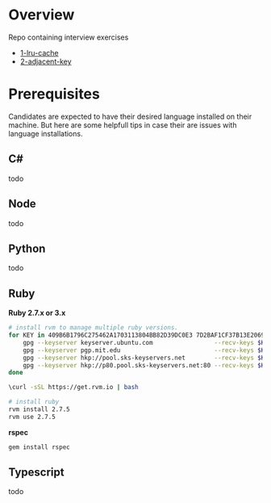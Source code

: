 # Overview

Repo containing interview exercises

* [1-lru-cache](./1-lru-cache/README.md)
* [2-adjacent-key](./2-adjacent-key/README.md)

# Prerequisites

Candidates are expected to have their desired language installed on their machine.  But here are some helpfull tips in case their are issues with language installations.

## C#
todo

## Node
todo

## Python
todo

## Ruby

**Ruby 2.7.x or 3.x**
```bash
# install rvm to manage multiple ruby versions.  
for KEY in 409B6B1796C275462A1703113804BB82D39DC0E3 7D2BAF1CF37B13E2069D6956105BD0E739499BDB; do
    gpg --keyserver keyserver.ubuntu.com                 --recv-keys $KEY || \
    gpg --keyserver pgp.mit.edu                          --recv-keys $KEY || \
    gpg --keyserver hkp://pool.sks-keyservers.net        --recv-keys $KEY || \
    gpg --keyserver hkp://p80.pool.sks-keyservers.net:80 --recv-keys $KEY;
done

\curl -sSL https://get.rvm.io | bash

# install ruby
rvm install 2.7.5
rvm use 2.7.5
```

**rspec**
```bash
gem install rspec
```

## Typescript
todo

